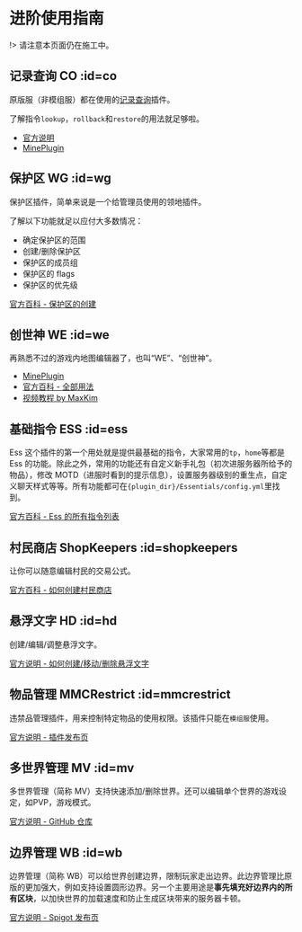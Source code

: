 # 进阶使用指南

!> 请注意本页面仍在施工中。

## 记录查询 CO :id=co

原版服（非模组服）都在使用的[记录查询](/features/logblock.md)插件。

了解指令`lookup`，`rollback`和`restore`的用法就足够啦。

- [官方说明](http://minerealm.com/community/viewtopic.php?f=32&t=6781)
- [MinePlugin](http://mineplugin.org/CoreProtect)

## 保护区 WG :id=wg

保护区插件，简单来说是一个给管理员使用的领地插件。

了解以下功能就足以应付大多数情况：

- 确定保护区的范围
- 创建/删除保护区
- 保护区的成员组
- 保护区的 flags
- 保护区的优先级

[官方百科 - 保护区的创建](https://worldguard.enginehub.org/en/latest/regions/)

## 创世神 WE :id=we

再熟悉不过的游戏内地图编辑器了，也叫“WE”、“创世神”。

- [MinePlugin](http://mineplugin.org/WorldEdit)
- [官方百科 - 全部用法](https://worldedit.enginehub.org/en/latest/usage/)
- [视频教程 by MaxKim](https://www.bilibili.com/video/av1379382/)

## 基础指令 ESS :id=ess

Ess 这个插件的第一个用处就是提供最基础的指令，大家常用的`tp`，`home`等都是 Ess 的功能。除此之外，常用的功能还有自定义新手礼包（初次进服务器所给予的物品），修改 MOTD（进服时看到的提示信息），设置服务器级别的重生点，自定义聊天样式等等。所有功能都可在`{plugin_dir}/Essentials/config.yml`里找到。

[官方百科 - Ess 的所有指令列表](https://essinfo.xeya.me/commands.html)

## 村民商店 ShopKeepers :id=shopkeepers

让你可以随意编辑村民的交易公式。

[官方百科 - 如何创建村民商店](https://github.com/Shopkeepers/Shopkeepers-Wiki/wiki/Creating-Shops)

## 悬浮文字 HD :id=hd

创建/编辑/调整悬浮文字。

[官方说明 - 如何创建/移动/删除悬浮文字](https://filoghost.me/docs/holographic-displays/basics)

## 物品管理 MMCRestrict :id=mmcrestrict

违禁品管理插件，用来控制特定物品的使用权限。该插件只能在`模组服`使用。

[官方说明 - 插件发布页](https://ore.spongepowered.org/leelawd93/MMCRestrict)

## 多世界管理 MV :id=mv

多世界管理（简称 MV）支持快速添加/删除世界。还可以编辑单个世界的游戏设定，如PVP，游戏模式。

[官方说明 - GitHub 仓库](https://github.com/Multiverse/Multiverse-Core/wiki)

## 边界管理 WB :id=wb

边界管理（简称 WB）可以给世界创建边界，限制玩家走出边界。此边界管理比原版的更加强大，例如支持设置圆形边界。另一个主要用途是**事先填充好边界内的所有区块**，以加快世界的加载速度和防止生成区块带来的服务器卡顿。

[官方说明 - Spigot 发布页](https://www.spigotmc.org/resources/worldborder.60905/)